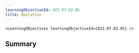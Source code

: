 ```yaml
---
learningObjectiveId: 022.07.02.05
title: Operation
---
```


```tsx eval
<LearningOBjectives learningObjectiveId={022.07.02.05} />
```

## Summary
